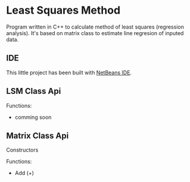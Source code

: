# Least Squares Method

Program written in C++ to calculate method of least squares (regression analysis).
It's based on matrix class to estimate line regresion of inputed data.

## IDE

This little project has been built with [NetBeans IDE](https://netbeans.org/).

## LSM Class Api

Functions:

  - comming soon

## Matrix Class Api

Constructors


Functions:

  - Add (+)

